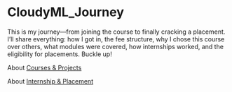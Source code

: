 # CloudyML_Journey
This is my journey—from joining the course to finally cracking a placement. I’ll share everything: how I got in, the fee structure, why I chose this course over others, what modules were covered, how internships worked, and the eligibility for placements. Buckle up!

About [Courses & Projects](https://github.com/SSonwane26/CloudyML_Journey/blob/main/Course&Projects/README.md#how-i-join-cloudyml)

About [Internship & Placement](https://github.com/SSonwane26/CloudyML_Journey/blob/main/Internship&Placement/README.md#how-internships-work-at-cloudyml-the-real-deal)
